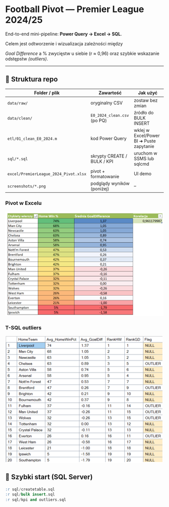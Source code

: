 # Football Pivot — Premier League 2024/25



End-to-end mini-pipeline: **Power Query → Excel → SQL**.  

Celem jest odtworzenie i wizualizacja zależności między  

*Goal Difference* a % zwycięstw u siebie (r ≈ 0,96) oraz szybkie wskazanie odstępstw *(outliers)*.



---



## 📁 Struktura repo



| Folder / plik | Zawartość | Jak użyć |
|---------------|-----------|----------|
| `data/raw/`   | oryginalny CSV | zostaw bez zmian |
| `data/clean/` | `E0_2024_clean.csv` (po PQ) | źródło do BULK INSERT |
| `etl/01_clean_E0_2024.m` | kod Power Query | wklej w Excel/Power BI ➜ Puste zapytanie |
| `sql/*.sql`   | skrypty CREATE / BULK / KPI | uruchom w SSMS lub sqlcmd |
| `excel/PremierLeague_2024_Pivot.xlsx` | pivot + formatowanie | UI demo |
| `screenshots/*.png` | podglądy wyników (poniżej) | – |


### Pivot w Excelu
![Pivot](screenshots/pivot-table.png)

### T-SQL outliers
![Outliers](screenshots/sql%20kpi%20and%20outliers.png)



## 🚀 Szybki start (SQL Server)



```sql
:r sql/createtable.sql
:r sql/bulk insert.sql
:r sql/kpi and outliers.sql
